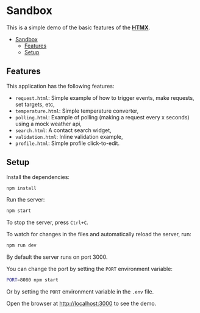 # Sandbox

This is a simple demo of the basic features of the **[HTMX](https://htmx.org/)**.

- [Sandbox](#sandbox)
  - [Features](#features)
  - [Setup](#setup)

## Features

This application has the following features:

- `request.html`: Simple example of how to trigger events, make requests, set targets, etc,
- `temperature.html`: Simple temperature converter,
- `polling.html`: Example of polling (making a request every x seconds) using a mock weather api,
- `search.html`: A contact search widget,
- `validation.html`: Inline validation example,
- `profile.html`: Simple profile click-to-edit.

## Setup

Install the dependencies:

```bash
npm install
```

Run the server:

```bash
npm start
```

To stop the server, press `Ctrl+C`.

To watch for changes in the files and automatically reload the server, run:

```bash
npm run dev
```

By default the server runs on port 3000.

You can change the port by setting the `PORT` environment variable:

```bash
PORT=8080 npm start
```

Or by setting the `PORT` environment variable in the `.env` file.

Open the browser at [http://localhost:3000](http://localhost:3000) to see the demo.
